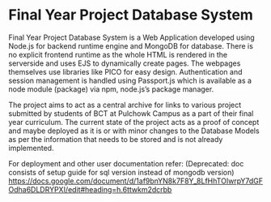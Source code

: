 # Final Year Project Database System

Final Year Project Database System is a Web Application developed using Node.js for backend runtime engine and MongoDB for database. There is no explicit frontend runtime as the whole HTML is rendered in the serverside and uses EJS to dynamically create pages. The webpages themselves use libraries like PICO for easy design. Authentication and session management is handled using Passport.js which is available as a node module (package) via npm, node.js’s package manager.

The project aims to act as a central archive for links to various project submitted by students of BCT at Pulchowk Campus as a part of their final year curriculum.
The current state of the project acts as a proof of concept and maybe deployed as it is or with minor changes to the Database Models as per the information that needs to be stored and is not already implemented.






For deployment and other user documentation refer: (Deprecated: doc consists of setup guide for sql version instead of mongodb version)
https://docs.google.com/document/d/1af9bnYN8k7F8Y_8LfHhTOIwrpY7dGFOdha6DLDRYPXI/edit#heading=h.6ttwkm2dcrbb

